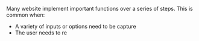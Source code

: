 Many website implement important functions over a series of steps. This is common when:
- A variety of inputs or options need to be capture
- The user needs to re